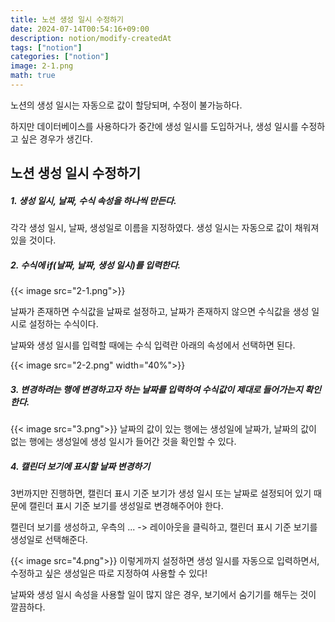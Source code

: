 ```yaml
---
title: 노션 생성 일시 수정하기
date: 2024-07-14T00:54:16+09:00
description: notion/modify-createdAt
tags: ["notion"]
categories: ["notion"]
image: 2-1.png
math: true
---
```


노션의 생성 일시는 자동으로 값이 할당되며, 수정이 불가능하다.

하지만 데이터베이스를 사용하다가 중간에 생성 일시를 도입하거나, 생성 일시를 수정하고 싶은 경우가 생긴다.

## 노션 생성 일시 수정하기

##### **1. 생성 일시, 날짜, 수식 속성을 하나씩 만든다.**

각각 생성 일시, 날짜, 생성일로 이름을 지정하였다. 생성 일시는 자동으로 값이 채워져 있을 것이다.

##### **2. 수식에 if(날짜, 날짜, 생성 일시)를 입력한다.**

{{< image src="2-1.png">}}

날짜가 존재하면 수식값을 날짜로 설정하고, 날짜가 존재하지 않으면 수식값을 생성 일시로 설정하는 수식이다.

날짜와 생성 일시를 입력할 때에는 수식 입력란 아래의 속성에서 선택하면 된다.

{{< image src="2-2.png" width="40%">}}

##### **3. 변경하려는 행에 변경하고자 하는 날짜를 입력하여 수식값이 제대로 들어가는지 확인한다.**

{{< image src="3.png">}}
날짜의 값이 있는 행에는 생성일에 날짜가, 날짜의 값이 없는 행에는 생성일에 생성 일시가 들어간 것을 확인할 수 있다.

##### **4. 캘린더 보기에 표시할 날짜 변경하기**

3번까지만 진행하면, 캘린더 표시 기준 보기가 생성 일시 또는 날짜로 설정되어 있기 때문에 캘린더 표시 기준 보기를 생성일로 변경해주어야 한다.

캘린더 보기를 생성하고, 우측의 ... -> 레이아웃을 클릭하고, 캘린더 표시 기준 보기를 생성일로 선택해준다.

{{< image src="4.png">}}
이렇게까지 설정하면 생성 일시를 자동으로 입력하면서, 수정하고 싶은 생성일은 따로 지정하여 사용할 수 있다!

날짜와 생성 일시 속성을 사용할 일이 많지 않은 경우, 보기에서 숨기기를 해두는 것이 깔끔하다.
